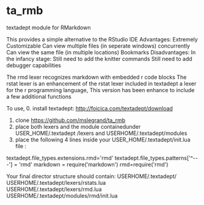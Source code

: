 # ta_rmb
textadept module for RMarkdown

This provides a simple alternative to the RStudio IDE
Advantages: 
  Extremely Customizable 
  Can view multiple files (in seperate windows) concurrently
  Can view the same file (in multiple locations)
  Bookmarks
Disadvantages:
  In the infancy stage:
    Still need to add the knitter commands
    Still need to add debugger capabilities
  

The rmd lexer recognizes markdown with embedded r code blocks
The rstat lexer is an enhancement of the rstat lexer included in textadept
a lexer for the r programming language, 
This version has been enhance to include a few additional functions

To use, 
0. install textadept: http://foicica.com/textadept/download
1. clone https://github.com/mslegrand/ta_rmb 
2. place both lexers and the module containedunder USER_HOME/.textadept /lexers and USERHOME/.textadept/modules
3. place the following 4 lines inside your USER_HOME/.textadept/init.lua file :

textadept.file_types.extensions.rmd='rmd'
textadept.file_types.patterns['^---'] = 'rmd'
markdown = require('markdown')
rmd=require('rmd')

Your final director structure should contain:
USERHOME/.textadept/
USERHOME/.textadept/lexers/rstats.lua
USERHOME/.textadept/lexers/rmd.lua
USERHOME/.textadept/modules/rmd/init.lua
